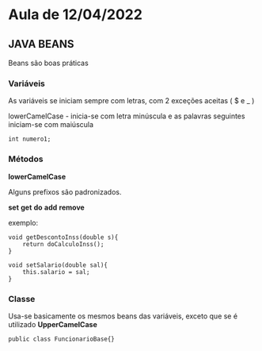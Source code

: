 # Aula de 12/04/2022

## JAVA BEANS

Beans são boas práticas 

### Variáveis

As variáveis se iniciam sempre com letras, com 2 exceções aceitas ( $ e _ )

lowerCamelCase - inicia-se com letra minúscula e as palavras seguintes iniciam-se com maiúscula


    int numero1;

### Métodos

**lowerCamelCase**

Alguns prefixos são padronizados.

**set**
**get**
**do**
**add**
**remove**

exemplo:

    void getDescontoInss(double s){
        return doCalculoInss();
    }

    void setSalario(double sal){
        this.salario = sal;        
    }

### Classe

Usa-se basicamente os mesmos beans das variáveis, exceto que se é utilizado **UpperCamelCase**

    public class FuncionarioBase{}
